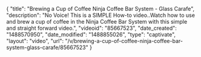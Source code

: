 {
    "title": "Brewing a Cup of Coffee Ninja Coffee Bar System - Glass Carafe",
    "description": "No Voice! This is a SIMPLE How-to video..Watch how to use and brew a cup of coffee in the Ninja Coffee Bar System with this simple and straight forward video.",
    "videoid": "85667523",
    "date_created": "1488570950",
    "date_modified": "1488855026",
    "type": "captivate",
    "layout": "video",
    "url": "\/v\/brewing-a-cup-of-coffee-ninja-coffee-bar-system-glass-carafe\/85667523"
}